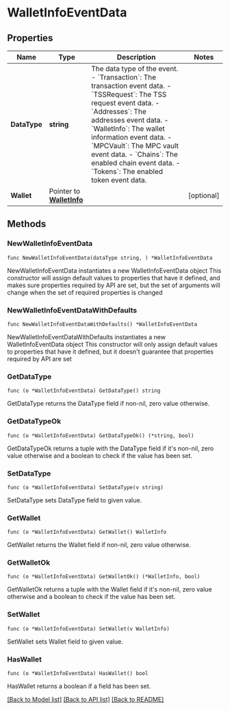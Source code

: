 # WalletInfoEventData

## Properties

Name | Type | Description | Notes
------------ | ------------- | ------------- | -------------
**DataType** | **string** |  The data type of the event. - &#x60;Transaction&#x60;: The transaction event data. - &#x60;TSSRequest&#x60;: The TSS request event data. - &#x60;Addresses&#x60;: The addresses event data. - &#x60;WalletInfo&#x60;: The wallet information event data. - &#x60;MPCVault&#x60;: The MPC vault event data. - &#x60;Chains&#x60;: The enabled chain event data. - &#x60;Tokens&#x60;: The enabled token event data. | 
**Wallet** | Pointer to [**WalletInfo**](WalletInfo.md) |  | [optional] 

## Methods

### NewWalletInfoEventData

`func NewWalletInfoEventData(dataType string, ) *WalletInfoEventData`

NewWalletInfoEventData instantiates a new WalletInfoEventData object
This constructor will assign default values to properties that have it defined,
and makes sure properties required by API are set, but the set of arguments
will change when the set of required properties is changed

### NewWalletInfoEventDataWithDefaults

`func NewWalletInfoEventDataWithDefaults() *WalletInfoEventData`

NewWalletInfoEventDataWithDefaults instantiates a new WalletInfoEventData object
This constructor will only assign default values to properties that have it defined,
but it doesn't guarantee that properties required by API are set

### GetDataType

`func (o *WalletInfoEventData) GetDataType() string`

GetDataType returns the DataType field if non-nil, zero value otherwise.

### GetDataTypeOk

`func (o *WalletInfoEventData) GetDataTypeOk() (*string, bool)`

GetDataTypeOk returns a tuple with the DataType field if it's non-nil, zero value otherwise
and a boolean to check if the value has been set.

### SetDataType

`func (o *WalletInfoEventData) SetDataType(v string)`

SetDataType sets DataType field to given value.


### GetWallet

`func (o *WalletInfoEventData) GetWallet() WalletInfo`

GetWallet returns the Wallet field if non-nil, zero value otherwise.

### GetWalletOk

`func (o *WalletInfoEventData) GetWalletOk() (*WalletInfo, bool)`

GetWalletOk returns a tuple with the Wallet field if it's non-nil, zero value otherwise
and a boolean to check if the value has been set.

### SetWallet

`func (o *WalletInfoEventData) SetWallet(v WalletInfo)`

SetWallet sets Wallet field to given value.

### HasWallet

`func (o *WalletInfoEventData) HasWallet() bool`

HasWallet returns a boolean if a field has been set.


[[Back to Model list]](../README.md#documentation-for-models) [[Back to API list]](../README.md#documentation-for-api-endpoints) [[Back to README]](../README.md)


